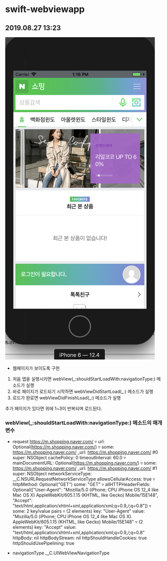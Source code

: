 # swift-webviewapp

## 2019.08.27 13:23
![](/webview1.png)

- 웹페이지가 보이도록 구현

1. 처음 앱을 실행시키면 webView(_:shouldStartLoadWith:navigationType:) 메소드가 실행
2. 바로 페이지가 로드되기 시작하면 webViewDidStartLoad(_:) 메소드가 실행
3. 로드가 완료면 webViewDidFinishLoad(_:) 메소드가 실행

추가 페이지가 있다면 위에 1~3이 반복되며 로드된다.

### webView(_:shouldStartLoadWith:navigationType:) 메소드의 매개변수
- request
https://m.shopping.naver.com/
▿ url: Optional(https://m.shopping.naver.com/)
▿ some: https://m.shopping.naver.com/
  _url: https://m.shopping.naver.com/ #0
  super: NSObject
  cachePolicy: 0
  timeoutInterval: 60.0
▿ mainDocumentURL: Optional(https://m.shopping.naver.com/)
▿ some: https://m.shopping.naver.com/
  _url: https://m.shopping.naver.com/ #1
  super: NSObject
  networkServiceType: __C.NSURLRequestNetworkServiceType
  allowsCellularAccess: true
▿ httpMethod: Optional("GET")
  some: "GET"
▿ allHTTPHeaderFields: Optional(["User-Agent": "Mozilla/5.0 (iPhone; CPU iPhone OS 12_4 like Mac OS X) AppleWebKit/605.1.15 (KHTML, like Gecko) Mobile/15E148", "Accept": "text/html,application/xhtml+xml,application/xml;q=0.9,*/*;q=0.8"])
▿ some: 2 key/value pairs
▿ (2 elements)
  key: "User-Agent"
  value: "Mozilla/5.0 (iPhone; CPU iPhone OS 12_4 like Mac OS X). AppleWebKit/605.1.15 (KHTML, like Gecko) Mobile/15E148"
▿ (2 elements)
  key: "Accept"
  value: "text/html,application/xhtml+xml,application/xml;q=0.9,*/*;q=0.8"
  httpBody: nil
  httpBodyStream: nil
  httpShouldHandleCookies: true
  httpShouldUsePipelining: true

- navigationType
__C.UIWebViewNavigationType
